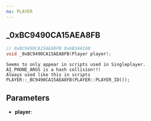 ```yaml
---
ns: PLAYER
---
```

## _0xBC9490CA15AEA8FB

```c
// 0xBC9490CA15AEA8FB 0x6B34A160
void _0xBC9490CA15AEA8FB(Player player);
```

```
Seems to only appear in scripts used in Singleplayer.  
AI_PHONE_ARGS is a hash collision!!!  
Always used like this in scripts  
PLAYER::_BC9490CA15AEA8FB(PLAYER::PLAYER_ID());  
```

## Parameters
* **player**: 

